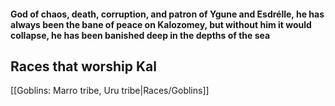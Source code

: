 #### God of chaos, death, corruption, and patron of Ygune and Esdrélle, he has always been the bane of peace on Kalozomey, but without him it would collapse, he has been banished deep in the depths of the sea  

## Races that worship Kal  
[[Goblins: Marro tribe, Uru tribe|Races/Goblins]]  
